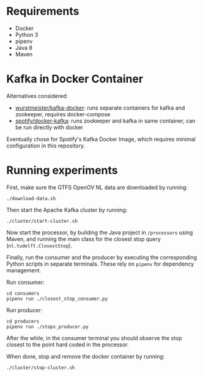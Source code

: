 # Requirements
- Docker
- Python 3
- pipenv
- Java 8
- Maven

# Kafka in Docker Container

Alternatives considered:

- [wurstmeister/kafka-docker](https://github.com/wurstmeister/kafka-docker): runs separate containers for kafka and zookeeper, requires docker-compose
- [spotify/docker-kafka](https://github.com/spotify/docker-kafka): runs zookeeper and kafka in same container, can be run directly with docker

Eventually chose for Spotify's Kafka Docker Image, which requires minimal configuration in this repository.

# Running experiments

First, make sure the GTFS OpenOV NL data are downloaded by running:
```
./download-data.sh
```

Then start the Apache Kafka cluster by running:
```
./cluster/start-cluster.sh
```

Now start the processor, by building the Java project in `/processors` using Maven, and running the main class for the closest stop query (`nl.tudelft.ClosestStop`).

Finally, run the consumer and the producer by executing the corresponding Python scripts in separate terminals. These rely on `pipenv` for dependency management.

Run consumer:
```
cd consumers
pipenv run ./closest_stop_consumer.py
```

Run producer:
```
cd producers
pipenv run ./stops_producer.py
```

After the while, in the consumer terminal you should observe the stop closest to the point hard coded in the processor.

When done, stop and remove the docker container by running:
```
./cluster/stop-cluster.sh
```
